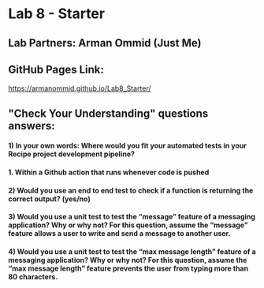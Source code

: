 # Lab 8 - Starter
## Lab Partners: Arman Ommid (Just Me)
## GitHub Pages Link:
https://armanommid.github.io/Lab8_Starter/
## "Check Your Understanding" questions answers:
#### 1) In your own words: Where would you fit your automated tests in your Recipe project development pipeline?
#### 1. Within a Github action that runs whenever code is pushed 

#### 2) Would you use an end to end test to check if a function is returning the correct output? (yes/no)

#### 3) Would you use a unit test to test the “message” feature of a messaging application? Why or why not? For this question, assume the “message” feature allows a user to write and send a message to another user.

#### 4) Would you use a unit test to test the “max message length” feature of a messaging application? Why or why not? For this question, assume the “max message length” feature prevents the user from typing more than 80 characters.

